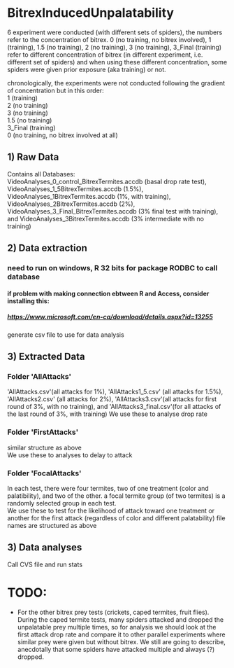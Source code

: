 # BitrexInducedUnpalatability

6 experiment were conducted (with different sets of spiders), the numbers refer to the concentration of bitrex. 0 (no training, no bitrex involved), 1 (training), 1.5 (no training), 2 (no training), 3 (no training), 3_Final (training) refer to different concentration of bitrex (in different experiment, i.e. different set of spiders) and when using these different concentration, some spiders were given prior exposure (aka training) or not.

chronologically, the experiments were not conducted following the gradient of concentration but in this order:  
1 (training)  
2 (no training)  
3 (no training)  
1.5 (no training)  
3_Final (training)  
0 (no training, no bitrex involved at all)

## 1) Raw Data  
Contains all Databases:  
VideoAnalyses_0_control_BitrexTermites.accdb (basal drop rate test),   VideoAnalyses_1_5BitrexTermites.accdb (1.5%),   VideoAnalyses_1BitrexTermites.accdb (1%, with training),   VideoAnalyses_2BitrexTermites.accdb (2%),   VideoAnalyses_3_Final_BitrexTermites.accdb (3% final test with training),   and VideoAnalyses_3BitrexTermites.accdb (3% intermediate with no training)  


## 2) Data extraction
### need to run on windows, R 32 bits for package RODBC to call database
#### if problem with making connection ebtween R and Access, consider installing this:
##### https://www.microsoft.com/en-ca/download/details.aspx?id=13255
generate csv file to use for data analysis

## 3) Extracted Data
### Folder 'AllAttacks'  
'AllAttacks.csv'(all attacks for 1%), 'AllAttacks1_5.csv' (all attacks for 1.5%), 'AllAttacks2.csv'
(all attacks for 2%), 'AllAttacks3.csv'(all attacks for first round of 3%, with no training), and 'AllAttacks3_final.csv'(for all attacks of the last round of 3%, with training)
We use these to analyse drop rate


### Folder 'FirstAttacks' 
similar structure as above  
We use these to analyses to delay to attack


### Folder 'FocalAttacks' 
In each test, there were four termites, two of one treatment (color and palatibility), and two of the other.
a focal termite group (of two termites) is a randomly selected group in each test.  
We use these to test for the likelihood of attack toward one treatment or another for the first attack
(regardless of color and different palatability)
file names are structured as above  



## 3) Data analyses  
Call CVS file and run stats



# TODO: 


* For the other bitrex prey tests (crickets, caped termites, fruit flies). During the caped termite tests, many spiders attacked and dropped the unpalatable prey multiple times, so for analysis we should look at the first attack drop rate and compare it to other parallel experiments where similar prey were given but without bitrex. We still are going to describe, anecdotally that some spiders have attacked multiple and always (?) dropped. 

